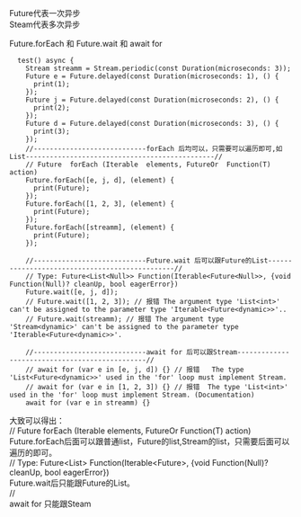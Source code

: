 Future代表一次异步 <br/>
Steam代表多次异步   <br/>

Future.forEach 和  Future.wait 和   await for  <br/>

```
  test() async {
    Stream streamm = Stream.periodic(const Duration(microseconds: 3));
    Future e = Future.delayed(const Duration(microseconds: 1), () {
      print(1);
    });
    Future j = Future.delayed(const Duration(microseconds: 2), () {
      print(2);
    });
    Future d = Future.delayed(const Duration(microseconds: 3), () {
      print(3);
    });
    //----------------------------forEach 后均可以，只需要可以遍历即可,如List-----------------------------------------------//
    // Future  forEach (Iterable  elements, FutureOr  Function(T) action)
    Future.forEach([e, j, d], (element) {
      print(Future);
    });
    Future.forEach([1, 2, 3], (element) {
      print(Future);
    });
    Future.forEach([streamm], (element) {
      print(Future);
    });

    //----------------------------Future.wait 后可以跟Future的List-----------------------------------------------//
    // Type: Future<List<Null>> Function(Iterable<Future<Null>>, {void Function(Null)? cleanUp, bool eagerError})
    Future.wait([e, j, d]);
    // Future.wait([1, 2, 3]); // 报错 The argument type 'List<int>' can't be assigned to the parameter type 'Iterable<Future<dynamic>>'..
    // Future.wait(streamm); // 报错 The argument type 'Stream<dynamic>' can't be assigned to the parameter type 'Iterable<Future<dynamic>>'.

    //----------------------------await for 后可以跟Stream-----------------------------------------------//
    // await for (var e in [e, j, d]) {} // 报错   The type 'List<Future<dynamic>>' used in the 'for' loop must implement Stream.
    // await for (var e in [1, 2, 3]) {} // 报错  The type 'List<int>' used in the 'for' loop must implement Stream. (Documentation)
    await for (var e in streamm) {}

```
大致可以得出： <br/>
 // Future  forEach (Iterable  elements, FutureOr  Function(T) action) <br/>
Future.forEach后面可以跟普通list，Future的list,Stream的list，只需要后面可以遍历的即可。 <br/>
 // Type: Future<List<Null>> Function(Iterable<Future<Null>>, {void Function(Null)? cleanUp, bool eagerError}) <br/>
Future.wait后只能跟Future的List。 <br/>
 //   <br/>
 await for 只能跟Steam <br/>








